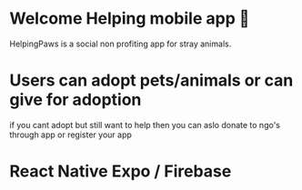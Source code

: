 # Welcome Helping mobile app 👋
HelpingPaws is a social non profiting app for stray animals.
# Users can adopt pets/animals or can give for adoption
if you cant adopt but still want to help then you can aslo donate to ngo's through app or register your app

# React Native Expo / Firebase
